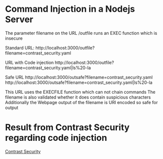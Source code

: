 # Command Injection in a Nodejs Server
The parameter filename on the URL /outfile runs an EXEC function which is insecure

Standard URL:
http://localhost:3000/outfile?filename=contrast_security.yaml

URL with Code injection
http://localhost:3000/outfile?filename=contrast_security.yaml|ls%20-la

Safe URL
http://localhost:3000/outsafe?filename=contrast_security.yaml
http://localhost:3000/outsafe?filename=contrast_security.yaml|ls%20-la

This URL uses the EXECFILE function which can not chain commands
The filename is also validated whether it does contain suspicious characters
Additionally the Webpage output of the filename is URI encoded so safe for output

# Result from Contrast Security regarding code injection

[Contrast Security](command-injection-outfile.jpg)